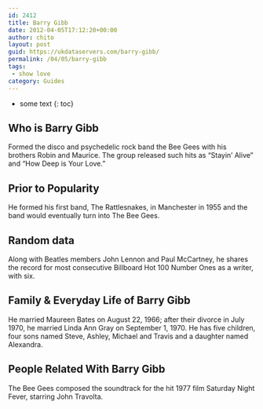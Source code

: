 ```yaml
---
id: 2412
title: Barry Gibb
date: 2012-04-05T17:12:20+00:00
author: chito
layout: post
guid: https://ukdataservers.com/barry-gibb/
permalink: /04/05/barry-gibb
tags:
 - show love
category: Guides
---
```


* some text
{: toc}


## Who is  Barry Gibb
                  
                  
                  
Formed the disco and psychedelic rock band the Bee Gees with his brothers Robin and Maurice. The group released such hits as &#8220;Stayin&#8217; Alive&#8221; and &#8220;How Deep is Your Love.&#8221;
                  
                
                
                
## Prior to Popularity 
                  
                  
                  
He formed his first band, The Rattlesnakes, in Manchester in 1955 and the band would eventually turn into The Bee Gees.
                  
                
                
                
## Random data 
                  
                  
                  
Along with Beatles members John Lennon and Paul McCartney, he shares the record for most consecutive Billboard Hot 100 Number Ones as a writer, with six.
                  
                
                
                
## Family & Everyday Life of Barry Gibb
                  
                  
                  
He married Maureen Bates on August 22, 1966; after their divorce in July 1970, he married Linda Ann Gray on September 1, 1970. He has five children, four sons named Steve, Ashley, Michael and Travis and a daughter named Alexandra.
                  
                
                
                
## People Related With  Barry Gibb
                  
                  
                  
The Bee Gees composed the soundtrack for the hit 1977 film Saturday Night Fever, starring John Travolta.
                  
                
              
            
          
          
          
    
    
  
